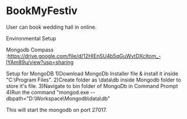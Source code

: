 # BookMyFestiv
User can book wedding hall in online.

Environmental  Setup

Mongodb Compass :https://drive.google.com/file/d/12HIEnSU4b5qGuWvtDXcItom_-lYAm89u/view?usp=sharing

Setup for MongoDB
  1)Download MongoDb Installer file & install it inside "C:\Program Files".
  2)Create folder as \data\db inside Mongodb folder to store it's file.
  3)Navigate to bin folder of MongoDb in Command Prompt
  4)Run the command "mongod.exe --dbpath="D:\Workspace\Mongodb\data\db"
  
  This will start the mongodb on port 27017.
